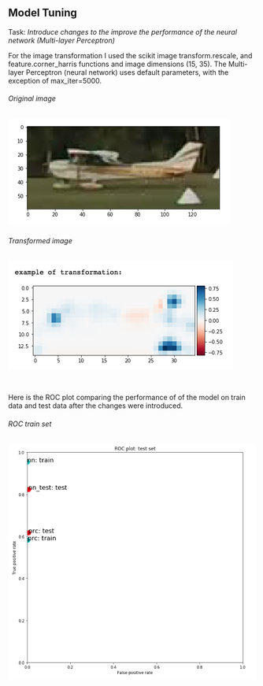 ## Model Tuning

Task: *Introduce changes to the improve the performance of the neural network (Multi-layer Perceptron)*

For the image transformation I used the scikit image transform.rescale, and feature.corner_harris functions and image dimensions (15, 35). The Multi-layer Perceptron (neural network) uses default parameters, with the exception of max\_iter=5000.
###### Original image
![](graphs/original_image.png)
###### Transformed image
![](graphs/transformed.png)

<br/>

Here is the ROC plot comparing the performance of of the model on train data and test data after the changes were introduced.

###### ROC train set
![](graphs/ROC.png)